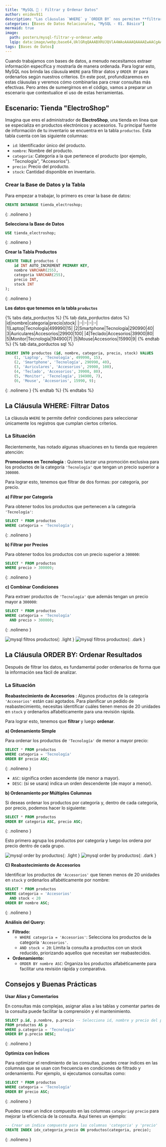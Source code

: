 ```yaml
---
title: "MySQL 🐬 : Filtrar y Ordenar Datos"
author: enidev911
description: "Las cláusulas `WHERE` y `ORDER BY` nos permiten **filtrar y ordenar** la información que obtienes de una consulta."
categories: [Bases de Datos Relacionales, "MySQL - 01. Básico"]
mermaid: true
image:
  path: posters/mysql-filtrar-y-ordenar.webp
  lqip: data:image/webp;base64,UklGRqQAAABXRUJQVlA4WAoAAAAQAAAAEwAACgAAQUxQSEAAAAABd6CobSOJP9h537umEREh+QNBFlTTthW995p+QwhhksgniwyuTAQhpHO/Eojo/wScS18QmhOrf0VWNoA5xhgLVlA4ID4AAABQAgCdASoUAAsALvmczmclLy8vDwD4SgAA86AA/u+V7Q4feNf9fpqEH9TZbLCzXOJxN7iQurXOmD+cC0AAAA==
tags: [Bases de Datos]
---
```


Cuando trabajamos con bases de datos, a menudo necesitamos extraer información específica y mostrarla de manera ordenada. Para lograr esto, MySQL nos brinda las cláusula `WHERE` para filtrar datos y `ORDER BY` para ordenarlos según nuestros criterios. En este post, profundizaremos en estas cláusulas y veremos cómo combinarlas para crear consultas más efectivas. Pero antes de sumergirnos en el código, vamos a preparar un escenario que contextualice el uso de estas herramientas.

## **Escenario: Tienda "ElectroShop"**

Imagina que eres el administrador de **ElectroShop**, una tienda en línea que se especializa en productos electrónicos y accesorios. Tu principal fuente de información de tu inventario se encuentra en la tabla `productos`. Esta tabla cuenta con las siguiente columnas:

- `id`: Identificador único del producto.
- `nombre`: Nombre del producto.
- `categoria`: Categoría a la que pertenece el producto (por ejemplo, "Tecnología", "Accesorios").
- `precio`: Precio del producto.
- `stock`: Cantidad disponible en inventario.

### **Crear la Base de Datos y la Tabla**

Para empezar a trabajar, lo primero es crear la base de datos:

```sql
CREATE DATABASE tienda_electroshop;
```
{: .nolineno }

**Selecciona la Base de Datos**

```sql
USE tienda_electroshop;
```
{: .nolineno }

**Crear la Tabla Productos**

```sql
CREATE TABLE productos (
    id INT AUTO_INCREMENT PRIMARY KEY,
    nombre VARCHAR(255),
    categoria VARCHAR(255),
    precio INT,
    stock INT
);
```
{: .nolineno }

**Los datos que tenemos en la tabla `productos`**

{% tabs data_porductos %}
{% tab data_porductos datos %}
|id|nombre|categoria|precio|stock|
|:-|:-|:-|:-|
|1|Laptop|Tecnología|499990|15|
|2|Smartphone|Tecnología|290990|40|
|3|Auriculares|Accesorios|29900|100|
|4|Teclado|Accesorios|39900|80|
|5|Monitor|Tecnología|194900|7|
|5|Mouse|Accesorios|15990|9|
{% endtab %}
{% tab data_porductos sql %}
```sql
INSERT INTO productos (id, nombre, categoria, precio, stock) VALUES
    (1, 'Laptop', 'Tecnología', 499990, 15),
    (2, 'Smartphone', 'Tecnología', 290990, 40),
    (3, 'Auriculares', 'Accesorios', 29900, 100),
    (4, 'Teclado', 'Accesorios', 39900, 80),
    (5, 'Monitor', 'Tecnología', 194900, 7),
    (6, 'Mouse', 'Accesorios', 15990, 9);
```
{: .nolineno }
{% endtab %}
{% endtabs %}


## **La Cláusula WHERE: Filtrar Datos**

La cláusula `WHERE` te permite definir condiciones para seleccionar únicamente los registros que cumplan ciertos criterios.

### **La Situación**

Recientemente, has notado algunas situaciones en tu tienda que requieren atención:

**Promociones en Tecnología**
: Quieres lanzar una promoción exclusiva para los productos de la categoría `'Tecnología'` que tengan un precio superior a `300000`.

Para lograr esto, tenemos que filtrar de dos formas: por categoría, por precio.

**a) Filtrar por Categoría**

Para obtener todos los productos que pertenecen a la categoría `'Tecnología'`:

```sql
SELECT * FROM productos 
WHERE categoria = 'Tecnología';
```
{: .nolineno }

**b) Filtrar por Precios**

Para obtener todos los productos con un precio superior a `300000`:

```sql
SELECT * FROM productos 
WHERE precio > 300000;
```
{: .nolineno }

**c) Combinar Condiciones**

Para extraer productos de `'Tecnología'` que además tengan un precio mayor a `300000`:


```sql
SELECT * FROM productos 
WHERE categoria = 'Tecnología' 
  AND precio > 300000;
```
{: .nolineno }

![mysql filtros productos](mysql/mysql-where-electroshop-1-light.png){: .light }
![mysql filtros productos](mysql/mysql-where-electroshop-1-dark.png){: .dark }

## **La Cláusula ORDER BY: Ordenar Resultados**

Después de filtrar los datos, es fundamental poder ordenarlos de forma que la información sea fácil de analizar.

### **La Situación**

**Reabastecimiento de Accesorios**
: Algunos productos de la categoría `'Accesorios'` están casi agotados. Para planificar un pedido de reabastecimiento, necesitas identificar cuáles tienen menos de 20 unidades en `stock` y ordenarlos alfabéticamente para una revisión rápida.

Para lograr esto, tenemos que **filtrar** y luego **ordenar**.

**a) Ordenamiento Simple**

Para ordenar los productos de `'Tecnología'` de menor a mayor precio:

```sql
SELECT * FROM productos 
WHERE categoria = 'Tecnología' 
ORDER BY precio ASC;
```
{: .nolineno }

- `ASC`: significa orden ascendente (de menor a mayor).
- `DESC`: (si se usara) indica un orden descendente (de mayor a menor).

**b) Ordenamiento por Múltiples Columnas**

Si deseas ordenar los productos por categoría y, dentro de cada categoría, por precio, podemos hacer lo siguiente:

```sql
SELECT * FROM productos 
ORDER BY categoria ASC, precio ASC;
```
{: .nolineno }

Esto primero agrupa los productos por categoría y luego los ordena por precio dentro de cada grupo.

![mysql order by productos](mysql/mysql-order-by-productos-1-light.png){: .light }
![mysql order by productos](mysql/mysql-order-by-productos-1-dark.png){: .dark }

**C) Reabastecimiento de Accesorios**

Identificar los productos de `'Accesorios'` que tienen menos de 20 unidades en `stock` y ordenarlos alfabéticamente por nombre:

```sql
SELECT * FROM productos 
WHERE categoria = 'Accesorios' 
  AND stock < 20 
ORDER BY nombre ASC;
```
{: .nolineno }

**Análisis del Query:**

- **Filtrado:**
    - `WHERE categoria = 'Accesorios'`: Selecciona los productos de la categoría `'Accesorios'`.
    - `AND stock < 20`: Limita la consulta a productos con un stock reducido, priorizando aquellos que necesitan ser reabastecidos. 
- **Ordenamiento:**
    - `ORDER BY nombre ASC`: Organiza los productos alfabéticamente para facilitar una revisión rápida y comparativa.


## **Consejos y Buenas Prácticas**

**Usar Alias y Comentarios**

En consultas más complejas, asignar alias a las tablas y comentar partes de la consulta puede facilitar la comprensión y el mantenimiento.

```sql
SELECT p.id, p.nombre, p.precio -- Selecciona id, nombre y precio del producto
FROM productos AS p
WHERE p.categoria = 'Tecnología'
ORDER BY p.precio DESC;
```
{: .nolineno }

**Optimiza con Índices**

Para optimizar el rendimiento de las consultas, puedes crear índices en las columnas que se usan con frecuencia en condiciones de filtrado y ordenamiento. Por ejemplo, si ejecutamos consultas como:

```sql
SELECT * FROM productos 
WHERE categoria = 'Tecnología' 
ORDER BY precio ASC;
```
{: .nolineno }

Puedes crear un índice compuesto en las columnas `categoria`y `precio` para mejorar la eficiencia de la consulta. Aquí tienes un ejemplo:

```sql
-- Crear un índice compuesto para las columnas 'categoria' y 'precio'
CREATE INDEX idx_categoria_precio ON productos(categoria, precio);
```
{: .nolineno }